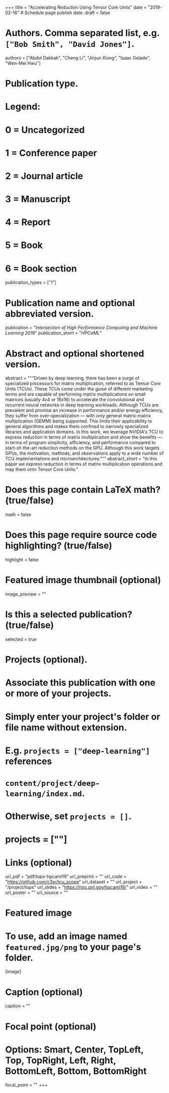 +++
title = "Accelerating Reduction Using Tensor Core Units"
date = "2019-02-16"  # Schedule page publish date.
draft = false

# Authors. Comma separated list, e.g. `["Bob Smith", "David Jones"]`.
authors = ["Abdul Dakkak", "Cheng Li", "Jinjun Xiong", "Isaac Gelado", "Wen-Mei Hwu"]

# Publication type.
# Legend:
# 0 = Uncategorized
# 1 = Conference paper
# 2 = Journal article
# 3 = Manuscript
# 4 = Report
# 5 = Book
# 6 = Book section
publication_types = ["1"]

# Publication name and optional abbreviated version.
publication = "*Intersection of High Performance Computing and Machine Learning 2019*"
publication_short = "*HPCaML*"

# Abstract and optional shortened version.
abstract = """Driven by deep learning, there has been a surge of specialized processors for matrix multiplication, referred to as Tensor Core Units (TCUs). These TCUs come under the guise of different marketing terms and are capable of performing matrix multiplications on small matrices (usually 4x4 or 16x16) to accelerate the convolutional and recurrent neural networks in deep learning workloads. Although TCUs are prevalent and promise an increase in performance and/or energy efficiency, they suffer from over-specialization — with only general matrix-matrix multiplication (GEMM) being supported. This limits their applicability to general algorithms and makes them confined to narrowly specialized libraries and application domains. In this work, we leverage NVIDIA's TCU to express reduction in terms of matrix multiplication and show the benefits — in terms of program simplicity, efficiency, and performance compared to start-of-the-art reduction methods on the GPU. Although this work targets GPUs, the motivation, methods, and observations apply to a wide number of TCU implementations and microarchitectures."""
abstract_short = "In this paper we express reduction in terms of matrix multiplication operations and map them onto Tensor Core Units."


# Does this page contain LaTeX math? (true/false)
math = false

# Does this page require source code highlighting? (true/false)
highlight = false

# Featured image thumbnail (optional)
image_preview = ""

# Is this a selected publication? (true/false)
selected = true

# Projects (optional).
#   Associate this publication with one or more of your projects.
#   Simply enter your project's folder or file name without extension.
#   E.g. `projects = ["deep-learning"]` references 
#   `content/project/deep-learning/index.md`.
#   Otherwise, set `projects = []`.
#   projects = [""]

# Links (optional)
url_pdf = "pdf/tops-hpcaml19"
url_preprint = ""
url_code = "https://github.com/c3sr/tcu_scope"
url_dataset = ""
url_project = "/project/tops"
url_slides = "https://hpc.pnl.gov/hpcaml19/"
url_video = ""
url_poster = ""
url_source = ""

# Featured image
# To use, add an image named `featured.jpg/png` to your page's folder. 
[image]
  # Caption (optional)
  caption = ""

  # Focal point (optional)
  # Options: Smart, Center, TopLeft, Top, TopRight, Left, Right, BottomLeft, Bottom, BottomRight
  focal_point = ""
+++
